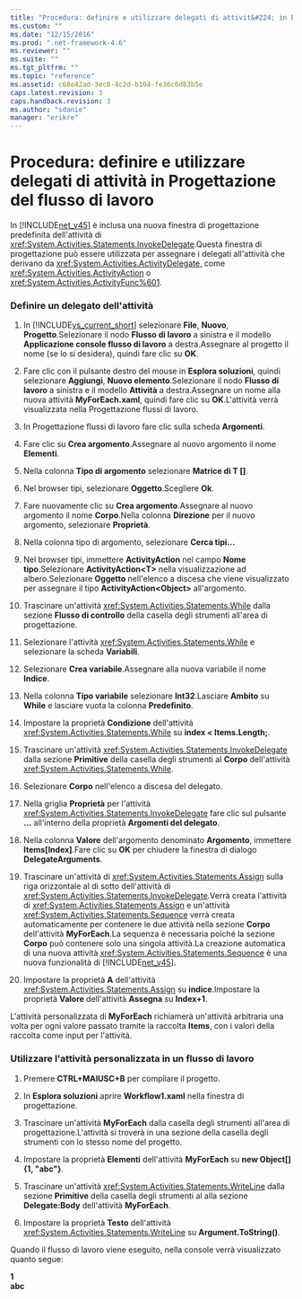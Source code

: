 ```yaml
---
title: "Procedura: definire e utilizzare delegati di attivit&#224; in Progettazione del flusso di lavoro | Microsoft Docs"
ms.custom: ""
ms.date: "12/15/2016"
ms.prod: ".net-framework-4.6"
ms.reviewer: ""
ms.suite: ""
ms.tgt_pltfrm: ""
ms.topic: "reference"
ms.assetid: c68e42ad-3ec0-4c2d-b104-fe36c6d83b5e
caps.latest.revision: 3
caps.handback.revision: 3
ms.author: "sdanie"
manager: "erikre"
---
```

# Procedura: definire e utilizzare delegati di attivit&#224; in Progettazione del flusso di lavoro
In [!INCLUDE[net_v45](../ide/includes/net_v45_md.md)] è inclusa una nuova finestra di progettazione predefinita dell'attività di <xref:System.Activities.Statements.InvokeDelegate>.Questa finestra di progettazione può essere utilizzata per assegnare i delegati all'attività che derivano da <xref:System.Activities.ActivityDelegate>, come <xref:System.Activities.ActivityAction> o <xref:System.Activities.ActivityFunc%601>.  
  
### Definire un delegato dell'attività  
  
1.  In [!INCLUDE[vs_current_short](../code-quality/includes/vs_current_short_md.md)] selezionare **File**, **Nuovo**, **Progetto**.Selezionare il nodo **Flusso di lavoro** a sinistra e il modello **Applicazione console flusso di lavoro** a destra.Assegnare al progetto il nome \(se lo si desidera\), quindi fare clic su **OK**.  
  
2.  Fare clic con il pulsante destro del mouse in **Esplora soluzioni**, quindi selezionare **Aggiungi**, **Nuovo elemento**.Selezionare il nodo **Flusso di lavoro** a sinistra e il modello **Attività** a destra.Assegnare un nome alla nuova attività **MyForEach.xaml**, quindi fare clic su **OK**.L'attività verrà visualizzata nella Progettazione flussi di lavoro.  
  
3.  In Progettazione flussi di lavoro fare clic sulla scheda **Argomenti**.  
  
4.  Fare clic su **Crea argomento**.Assegnare al nuovo argomento il nome **Elementi**.  
  
5.  Nella colonna **Tipo di argomento** selezionare **Matrice di T \[\]**.  
  
6.  Nel browser tipi, selezionare **Oggetto**.Scegliere **Ok**.  
  
7.  Fare nuovamente clic su **Crea argomento**.Assegnare al nuovo argomento il nome **Corpo**.Nella colonna **Direzione** per il nuovo argomento, selezionare **Proprietà**.  
  
8.  Nella colonna tipo di argomento, selezionare **Cerca tipi…**  
  
9. Nel browser tipi, immettere **ActivityAction** nel campo **Nome tipo**.Selezionare **ActivityAction\<T\>** nella visualizzazione ad albero.Selezionare **Oggetto** nell'elenco a discesa che viene visualizzato per assegnare il tipo **ActivityAction\<Object\>** all'argomento.  
  
10. Trascinare un'attività <xref:System.Activities.Statements.While> dalla sezione **Flusso di controllo** della casella degli strumenti all'area di progettazione.  
  
11. Selezionare l'attività <xref:System.Activities.Statements.While> e selezionare la scheda **Variabili**.  
  
12. Selezionare **Crea variabile**.Assegnare alla nuova variabile il nome **Indice**.  
  
13. Nella colonna **Tipo variabile** selezionare **Int32**.Lasciare **Ambito** su **While** e lasciare vuota la colonna **Predefinito**.  
  
14. Impostare la proprietà **Condizione** dell'attività <xref:System.Activities.Statements.While> su **index \< Items.Length;**.  
  
15. Trascinare un'attività <xref:System.Activities.Statements.InvokeDelegate> dalla sezione **Primitive** della casella degli strumenti al **Corpo** dell'attività <xref:System.Activities.Statements.While>.  
  
16. Selezionare **Corpo** nell'elenco a discesa del delegato.  
  
17. Nella griglia **Proprietà** per l'attività <xref:System.Activities.Statements.InvokeDelegate> fare clic sul pulsante **...** all'interno della proprietà **Argomenti del delegato**.  
  
18. Nella colonna **Valore** dell'argomento denominato **Argomento**, immettere **Items\[Index\]**.Fare clic su **OK** per chiudere la finestra di dialogo **DelegateArguments**.  
  
19. Trascinare un'attività di <xref:System.Activities.Statements.Assign> sulla riga orizzontale al di sotto dell'attività di <xref:System.Activities.Statements.InvokeDelegate>.Verrà creata l'attività di <xref:System.Activities.Statements.Assign> e un'attività <xref:System.Activities.Statements.Sequence> verrà creata automaticamente per contenere le due attività nella sezione **Corpo** dell'attività **MyForEach**.La sequenza è necessaria poiché la sezione **Corpo** può contenere solo una singola attività.La creazione automatica di una nuova attività <xref:System.Activities.Statements.Sequence> è una nuova funzionalità di [!INCLUDE[net_v45](../ide/includes/net_v45_md.md)].  
  
20. Impostare la proprietà **A** dell'attività <xref:System.Activities.Statements.Assign> su **indice**.Impostare la proprietà **Valore** dell'attività **Assegna** su **Index\+1**.  
  
 L'attività personalizzata di **MyForEach** richiamerà un'attività arbitraria una volta per ogni valore passato tramite la raccolta **Items**, con i valori della raccolta come input per l'attività.  
  
### Utilizzare l'attività personalizzata in un flusso di lavoro  
  
1.  Premere **CTRL\+MAIUSC\+B** per compilare il progetto.  
  
2.  In **Esplora soluzioni** aprire **Workflow1.xaml** nella finestra di progettazione.  
  
3.  Trascinare un'attività **MyForEach** dalla casella degli strumenti all'area di progettazione.L'attività si troverà in una sezione della casella degli strumenti con lo stesso nome del progetto.  
  
4.  Impostare la proprietà **Elementi** dell'attività **MyForEach** su **new Object\[\] {1, "abc"}**.  
  
5.  Trascinare un'attività <xref:System.Activities.Statements.WriteLine> dalla sezione **Primitive** della casella degli strumenti al alla sezione **Delegate:Body** dell'attività **MyForEach**.  
  
6.  Impostare la proprietà **Testo** dell'attività <xref:System.Activities.Statements.WriteLine> su **Argument.ToString\(\)**.  
  
 Quando il flusso di lavoro viene eseguito, nella console verrà visualizzato quanto segue:  
  
 **1**   
**abc**